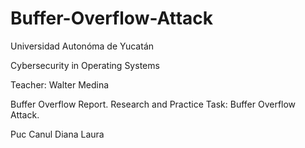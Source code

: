 # Buffer-Overflow-Attack
Universidad Autonóma de Yucatán

Cybersecurity in Operating Systems

Teacher: Walter Medina

Buffer Overflow Report. Research and Practice Task: Buffer Overflow Attack.

Puc Canul Diana Laura
